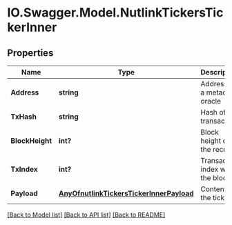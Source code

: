 # IO.Swagger.Model.NutlinkTickersTickerInner
## Properties

Name | Type | Description | Notes
------------ | ------------- | ------------- | -------------
**Address** | **string** | Address of a metadata oracle | 
**TxHash** | **string** | Hash of the transaction | 
**BlockHeight** | **int?** | Block height of the record | 
**TxIndex** | **int?** | Transaction index within the block | 
**Payload** | [**AnyOfnutlinkTickersTickerInnerPayload**](AnyOfnutlinkTickersTickerInnerPayload.md) | Content of the ticker | 

[[Back to Model list]](../README.md#documentation-for-models) [[Back to API list]](../README.md#documentation-for-api-endpoints) [[Back to README]](../README.md)

